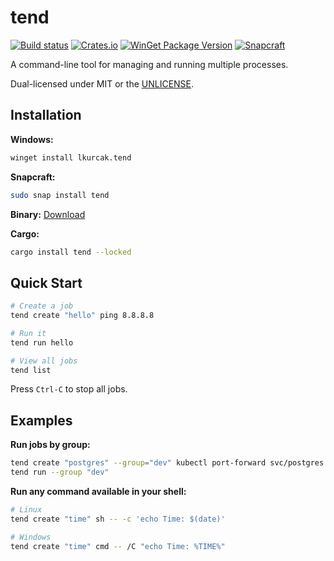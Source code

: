 # tend

[![Build status](https://github.com/lkurcak/tend/workflows/release/badge.svg)](https://github.com/lkurcak/tend/actions)
[![Crates.io](https://img.shields.io/crates/v/tend.svg?color=blue)](https://crates.io/crates/tend)
[![WinGet Package Version](https://img.shields.io/winget/v/lkurcak.tend?color=blue)](https://github.com/microsoft/winget-pkgs/tree/master/manifests/l/lkurcak/tend)
[![Snapcraft](https://snapcraft.io/tend/badge.svg)](https://snapcraft.io/tend)

A command-line tool for managing and running multiple processes.

Dual-licensed under MIT or the [UNLICENSE](https://unlicense.org).

## Installation

**Windows:**
```sh
winget install lkurcak.tend
```

**Snapcraft:**
```sh
sudo snap install tend
```

**Binary:**
[Download](https://github.com/lkurcak/tend/releases)

**Cargo:**
```sh
cargo install tend --locked
```

## Quick Start

```sh
# Create a job
tend create "hello" ping 8.8.8.8

# Run it
tend run hello

# View all jobs
tend list
```

Press `Ctrl-C` to stop all jobs.

## Examples

**Run jobs by group:**
```sh
tend create "postgres" --group="dev" kubectl port-forward svc/postgres 5432:5432
tend run --group "dev"
```

**Run any command available in your shell:**
```sh
# Linux
tend create "time" sh -- -c 'echo Time: $(date)'

# Windows
tend create "time" cmd -- /C "echo Time: %TIME%"
```
